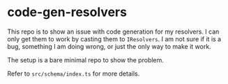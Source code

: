 # code-gen-resolvers

This repo is to show an issue with code generation for my resolvers.  I can only get them to work by casting them to `IResolvers`.   I am not sure if it is a bug, something I am doing wrong, or just the only way to make it work.

The setup is a bare minimal repo to show the problem.

Refer to `src/schema/index.ts` for more details.

